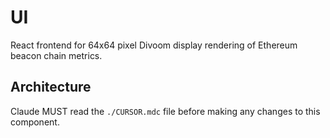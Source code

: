 # UI

React frontend for 64x64 pixel Divoom display rendering of Ethereum beacon chain metrics.

## Architecture  
Claude MUST read the `./CURSOR.mdc` file before making any changes to this component.
